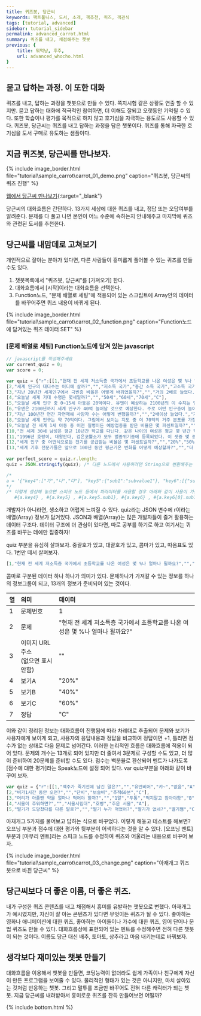 ```yaml
---
title: 퀴즈봇, 당근씨 
keywords: 팩트풀니스, 도서, 소개, 책추천, 퀴즈, 객관식
tags: [tutorial, advanced]
sidebar: tutorial_sidebar
permalink: advanced_carrot.html
summary: 퀴즈를 내고, 채점해주는 챗봇
previous: {
    title: 뭐먹냥, 후추,
    url: advanced_whocho.html
}
---
```


## 묻고 답하는 과정. 이 또한 대화

퀴즈를 내고, 답하는 과정을 챗봇으로 만들 수 있다. 쪽지시험 같은 상황도 연출 할 수 있지만. 묻고 답하는 대화에 적극적인 참여하면, 더 이해도 잘되고 오랫동안 기억될 수 있다. 또한 학습이나 평가를 목적으로 하지 않고 호기심을 자극하는 용도로도 사용할 수 있다. 퀴즈봇, 당근씨는 퀴즈를 내고 답하는 과정을 담은 챗봇이다. 퀴즈를 통해 자극한 호기심을 도서 구매로 유도하는 샘플이다.

## 지금 퀴즈봇, 당근씨를 만나보자.

{% include image_border.html file="tutorial\sample_carrot\carrot_01_demo.png" caption="퀴즈봇, 당근씨의 퀴즈 진행" %}


[웹에서 당근씨 만나보기](https://frogue.danbee.ai/?chatbot_id=c72c548e-4d49-4b3a-8eff-691566bbfc4a){:target="_blank"}

당근씨의 대화흐름은 간단하다. 13가지 세상에 대한 퀴즈를 내고, 정답 또는 오답여부를 알려준다. 문제를 다 풀고 나면 본인이 어느 수준에 속하는지 안내해주고 마지막에 퀴즈와 관련된 도서를 추천한다.

## 당근씨를 내맘데로 고쳐보기
개인적으로 잘아는 분야가 있다면, 다른 사람들이 흥미롭게 풀어볼 수 있는 퀴즈를 만들 수도 있다.

1. 챗봇목록에서 "퀴즈봇, 당근씨"를 [가져오기] 한다.
2. 대화흐름에서 [시작]이라는 대화흐름을 선택한다. 
3. Function노드, "문제 배열로 세팅"에 적용되어 있는 스크립트에 Array안의 데이터를 바꾸어주면 퀴즈 내용이 바뀌게 된다.

{% include image_border.html file="tutorial\sample_carrot\carrot_02_function.png" caption="Function노드에 담겨있는 퀴즈 데이터 SET" %}

### [문제 배열로 세팅] Function노드에 담겨 있는 javascript
```js
// javascript를 작성해주세요 
var current_quiz = 0;
var score = 0;

var quiz = {"r":[[1,"현재 전 세계 저소득층 국가에서 초등학교를 나온 여성은 몇 %나 얼마나 될까요?","","20%","40%","60%","C"],
[2,"세계 인구의 대다수는 어디에 살까?","","저소득 국가","중간 소득 국가","고소득 국가","B"],
[3,"지난 20년간 세계인구에서 극빈층 비율은 어떻게 바뀌었을까?","","거의 2배로 늘었다.","거의 같다.","거의 절반으로 줄었다.","C"],
[4,"오늘날 세계 기대 수명은 몇세일까?","","50세","60세","70세","C"],
[5,"오늘날 세계 인구 중 0~15세 아동은 20억이다. 유엔이 예상하는 2100년의 이 수치는 몇일까?","","40억","30억","20억","C"],
[6,"유엔은 2100년까지 세계 인구가 40억 늘어날 것으로 예상한다. 주로 어떤 인구층이 늘어날까?","","아동 인구(15세 미만)","성인 인구(15~74세)","노인 인구(75세 이상)","B"],
[7,"지난 100년간 연간 자연재해 사망자 수는 어떻게 변했을까?","","2배이상 늘었다.","거의 같다.","절반 이하로 줄었다.","C"],
[8,"오늘날 세계 인구는 약 70억이다. 그림에서 보이는 지도 중 이 70억의 거주 분포를 가장 잘 나타낸 것은? (출처 : https://www.gapminder.org/)","https://github.com/Moonkil/danbeedemo2/blob/master/factfullness_population.png?raw=true","아시아40억, 나머지 각각 10억","아시아30억, 아프리카20억, 나머지 10억씩","아시아30억, 아메리카20억, 나머지 각각 10억","A"],
[9,"오늘날 전 세계 1세 아동 중 어떤 질병이든 예방접종을 받은 비율은 몇 퍼센트일까?","","20%","50%","80%","C"],
[10,"전 세계 30세 남성은 평균 10년간 학교를 다닌다. 같은 나이의 여성은 평균 몇 년간 학교를 다닐까?","","9년","6년","3년","A"],
[11,"1996년 호랑이, 대왕판다, 검은코뿔소가 모두 멸종위기종에 등록되었다. 이 셋중 몇 종이 오늘날 더 위급한 단계의 멸종위기종이 되었을까?","","2종","1종","없다","C"],
[12,"세계 인구 중 어떤식으로든 전기를 공급받는 비율은 몇 퍼센트일까?","","20%","50%","80%","C"],
[13,"세계 기후 전문가들은 앞으로 100년 동안 평균기온 변화를 어떻게 예상할까?","","더 더워질 거라고 예상한다.","그대로일 거라고 예상한다.","더 추워질 거라고 예상한다.","A"]]};
 
var perfect_score = quiz.r.length;       
quiz = JSON.stringify(quiz); /* 다른 노드에서 사용하려면 String으로 변환해주는 것이 필요해요.  */

/*
a = '{"key4":["가","나","다"], "key5":{"sub1":"subvalue1"}, "key6":[{"sub1":"subvalue1"},{"sub1":"subvalue2"}]}';
*/
/* 이렇게 생성해 놓으면 스피크 노드 등에서 파라미터를 사용할 경우 아래와 같이 사용이 가능합니다.
   #{a.key4} , #{a.key5} , #{a.key5.sub1}, #{a.key6} , #{a.key6[0].sub1}  */
```

개발자가 아니라면, 생소하고 어렵게 느껴질 수 있다. quiz라는 JSON 변수에 r이라는 배열(Array) 정보가 담겨있다. JSON과 배열(Array)는 많은 개발자들이 즐겨 활용하는 데이터 구조다. 데이터 구조에 더 관심이 있다면, 따로 공부를 하기로 하고 여기서는 퀴즈를 바꾸는 데에만 집중하자!

quiz 부분을 유심히 살펴보자. 
중괄호가 있고, 대괄호가 있고, 콤마가 있고, 따옴표도 있다. 1번만 떼서 살펴보자.

```js
[1,"현재 전 세계 저소득층 국가에서 초등학교를 나온 여성은 몇 %나 얼마나 될까요?","","20%","40%","60%","C"]
```

콤마로 구분된 데이터 하나 하나가 의미가 있다. 문제하나가 가져갈 수 있는 정보를 하나의 정보그룹이 되고, 13개의 정보가 준비되어 있는 것이다. 


| 열 | 의미 | 데이터 |
|:----|:----|:----|
|1 | 문제번호| 1 | 
|2 | 문제    | "현재 전 세계 저소득층 국가에서 초등학교를 나온 여성은 몇 %나 얼마나 될까요?" |
|3 | 이미지 URL주소<br> (없으면 표시안함) | "" | 
|4 | 보기A  | "20%" | 
|5 | 보기B  | "40%" |
|6 | 보기C  | "60%" |
|7 | 정답   | "C"   |

이와 같이 정리된 정보는 대화흐름이 진행됨에 따라 차례대로 추출되어 문제와 보기가 사용자에게 보이게 되고, 사용자의 응답내용과 정답을 비교하여 정답이면 +1, 틀리면 점수가 없는 상태로 다음 문제로 넘어간다. 이러한 논리적인 흐름은 대화흐름에 적용이 되어 있다. 문제의 개수는 13개로 되어 있지만 더 줄여서 3문제로 구성할 수도 있고, 더 많이 준비하여 20문제를 준비할 수도 있다. 점수는 백분율로 환산되어 멘트가 나가도록 [점수에 대한 평가]라는 Speak노드에 설정 되어 있다. var quiz부분을 아래와 같이 바꾸어 보자.

```js
var quiz = {"r":[[1,"맥주가 죽기전에 남긴 말은?","","유언비어","캬~","없음","A"],
[2,"비가1시간 동안 오면?","","단비","보슬비","추적60분","C"],
[3,"머리가 아플땐 약을 얼마나 먹어야 할까?","","1알","두통","먹지말고 참아야함","B"],
[4,"서울이 추워하면?","","서울시립대","호빵","추운 서울","A"],
[5,"딸기가 도망쳤다를 다른 말로?","","딸기 누가 먹었어?","딸기가 없네?","딸기쨈","C"]]};
```

아재개그 5가지를 물어보고 답하는 식으로 바꾸었다. 이렇게 해놓고 테스트를 해보면? 오프닝 부분과 점수에 대한 평가와 뒷부분이 어색하다는 것을 알 수 있다. [오프닝 멘트] 부분과 [마무리 멘트]라는 스피크 노드를 수정하여 퀴즈와 어울리는 내용으로 바꾸어 보자.

{% include image_border.html file="tutorial\sample_carrot\carrot_03_change.png" caption="아재개그 퀴즈 봇으로 바뀐 당근씨" %}



## 당근씨보다 더 좋은 이름, 더 좋은 퀴즈.
내가 구성한 퀴즈 콘텐츠를 내고 채점해서 흥미를 유발하는 챗봇으로 변했다. 아재개그가 예시였지만, 자신이 잘 아는 콘텐츠가 있다면 무엇이든 퀴즈가 될 수 있다. 좋아하는 영화나 애니메이션에 대한 퀴즈, 좋아하는 아이돌이나 가수에 대한 퀴즈, 영어 단어나 문법 퀴즈도 만들 수 있다. 대화흐름상에 표현되어 있는 멘트를 수정해주면 전혀 다른 챗봇이 되는 것이다. 이름도 당근 대신 배추, 토마토, 상추라고 마음 내키는데로 바꿔보자.

## 생각보다 재미있는 챗봇 만들기
대화흐름을 이용해서 챗봇을 만들면, 코딩능력이 없더라도 쉽게 가족이나 친구에게 자신이 만든 프로그램을 보여줄 수 있다. 물리적인 형태가 있는 것은 아니지만, 마치 살아있는 것처럼 반응하는 챗봇. 그리고 말투를 조금만 바꾸어도 전혀 다른 캐릭터가 되는 챗봇. 지금 당근씨를 내려받아서 흥미로운 퀴즈를 잔득 만들어보면 어떨까?


{% include bottom.html %}
